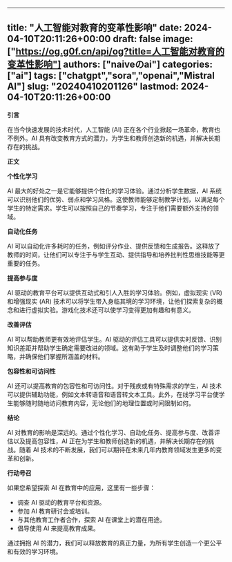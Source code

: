 
---
title: "人工智能对教育的变革性影响"
date: 2024-04-10T20:11:26+00:00
draft: false
image: ["https://og.g0f.cn/api/og?title=人工智能对教育的变革性影响"]
authors: ["naiveのai"]
categories: ["ai"]
tags: ["chatgpt","sora","openai","Mistral AI"]
slug: "20240410201126"
lastmod: 2024-04-10T20:11:26+00:00
---
**引言**

在当今快速发展的技术时代，人工智能 (AI) 正在各个行业掀起一场革命，教育也不例外。AI 具有改变教育方式的潜力，为学生和教师创造新的机遇，并解决长期存在的挑战。

**正文**

**个性化学习**

AI 最大的好处之一是它能够提供个性化的学习体验。通过分析学生数据，AI 系统可以识别他们的优势、弱点和学习风格。这使教师能够定制教学计划，以满足每个学生的特定需求。学生可以按照自己的节奏学习，专注于他们需要额外支持的领域。

**自动化任务**

AI 可以自动化许多耗时的任务，例如评分作业、提供反馈和生成报告。这释放了教师的时间，让他们可以专注于与学生互动、提供指导和培养批判性思维技能等更重要的任务。

**提高参与度**

AI 驱动的教育平台可以提供互动式和引人入胜的学习体验。例如，虚拟现实 (VR) 和增强现实 (AR) 技术可以将学生带入身临其境的学习环境，让他们探索复杂的概念和进行虚拟实验。游戏化技术还可以使学习变得更加有趣和有意义。

**改善评估**

AI 可以帮助教师更有效地评估学生。AI 驱动的评估工具可以提供实时反馈、识别知识差距并帮助学生确定需要改进的领域。这有助于学生及时调整他们的学习策略，并确保他们掌握所涵盖的材料。

**包容性和可访问性**

AI 还可以提高教育的包容性和可访问性。对于残疾或有特殊需求的学生，AI 技术可以提供辅助功能，例如文本转语音和语音转文本工具。此外，在线学习平台使学生能够随时随地访问教育内容，无论他们的地理位置或时间限制如何。

**结论**

AI 对教育的影响是深远的。通过个性化学习、自动化任务、提高参与度、改善评估以及提高包容性，AI 正在为学生和教师创造新的机遇，并解决长期存在的挑战。随着 AI 技术的不断发展，我们可以期待在未来几年内教育领域发生更多的变革和创新。

**行动号召**

如果您希望探索 AI 在教育中的应用，这里有一些步骤：

* 调查 AI 驱动的教育平台和资源。
* 参加 AI 教育研讨会或培训。
* 与其他教育工作者合作，探索 AI 在课堂上的潜在用途。
* 倡导使用 AI 来提高教育成果。

通过拥抱 AI 的潜力，我们可以释放教育的真正力量，为所有学生创造一个更公平和有效的学习环境。